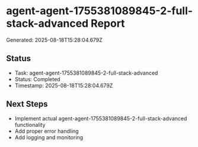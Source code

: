 # agent-agent-1755381089845-2-full-stack-advanced Report

Generated: 2025-08-18T15:28:04.679Z

## Status
- Task: agent-agent-1755381089845-2-full-stack-advanced
- Status: Completed
- Timestamp: 2025-08-18T15:28:04.679Z

## Next Steps
- Implement actual agent-agent-1755381089845-2-full-stack-advanced functionality
- Add proper error handling
- Add logging and monitoring
